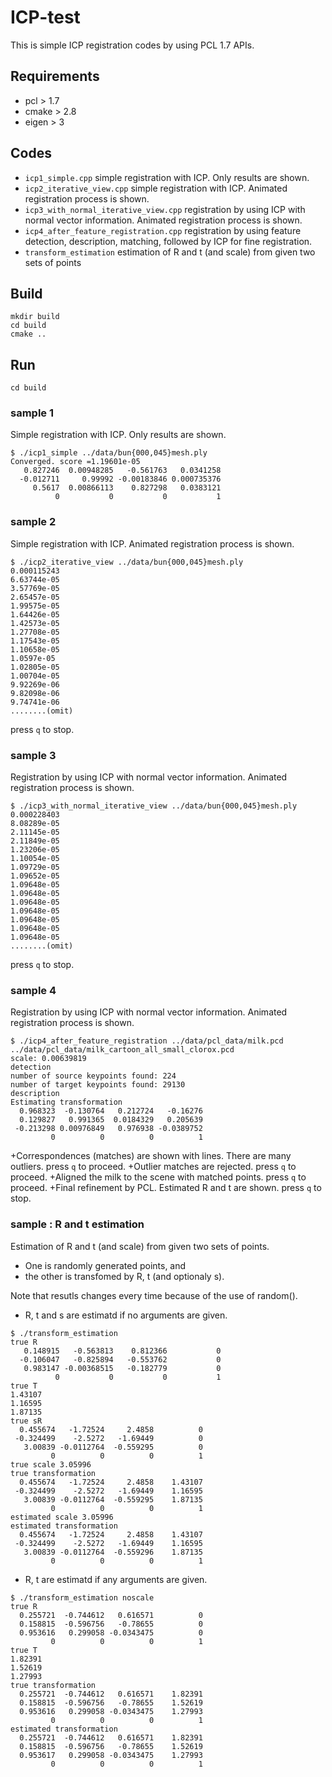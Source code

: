 ICP-test
========

This is simple ICP registration codes by using PCL 1.7 APIs.

Requirements
------------
- pcl > 1.7
- cmake > 2.8
- eigen > 3

Codes
-----
- `icp1_simple.cpp`
  simple registration with ICP. Only results are shown.
- `icp2_iterative_view.cpp`
  simple registration with ICP. Animated registration process is shown.
- `icp3_with_normal_iterative_view.cpp`
  registration by using ICP with normal vector information. Animated registration process is shown.
- `icp4_after_feature_registration.cpp`
  registration by using feature detection, description, matching, followed by ICP for fine registration.
- `transform_estimation`
  estimation of R and t (and scale) from given two sets of points

Build
-----

```
mkdir build
cd build
cmake ..
```

Run
----

```
cd build
```

### sample 1

Simple registration with ICP. Only results are shown.

```
$ ./icp1_simple ../data/bun{000,045}mesh.ply 
Converged. score =1.19601e-05
   0.827246  0.00948285   -0.561763   0.0341258
  -0.012711     0.99992 -0.00183846 0.000735376
     0.5617  0.00866113    0.827298   0.0383121
          0           0           0           1
```

### sample 2

Simple registration with ICP. Animated registration process is shown.

```
$ ./icp2_iterative_view ../data/bun{000,045}mesh.ply 
0.000115243
6.63744e-05
3.57769e-05
2.65457e-05
1.99575e-05
1.64426e-05
1.42573e-05
1.27708e-05
1.17543e-05
1.10658e-05
1.0597e-05
1.02805e-05
1.00704e-05
9.92269e-06
9.82098e-06
9.74741e-06
........(omit)
```
press `q` to stop.


### sample 3

Registration by using ICP with normal vector information. Animated registration process is shown.

```
$ ./icp3_with_normal_iterative_view ../data/bun{000,045}mesh.ply 
0.000228403
8.08289e-05
2.11145e-05
2.11849e-05
1.23206e-05
1.10054e-05
1.09729e-05
1.09652e-05
1.09648e-05
1.09648e-05
1.09648e-05
1.09648e-05
1.09648e-05
1.09648e-05
1.09648e-05
........(omit)
```
press `q` to stop.


### sample 4

Registration by using ICP with normal vector information. Animated registration process is shown.

```
$ ./icp4_after_feature_registration ../data/pcl_data/milk.pcd ../data/pcl_data/milk_cartoon_all_small_clorox.pcd 
scale: 0.00639819
detection
number of source keypoints found: 224
number of target keypoints found: 29130
description
Estimating transformation
  0.968323  -0.130764   0.212724   -0.16276
  0.129827   0.991365  0.0184329   0.205639
 -0.213298 0.00976849   0.976938 -0.0389752
         0          0          0          1
```

+Correspondences (matches) are shown with lines.
 There  are many outliers.
 press `q` to proceed.
+Outlier matches are rejected.
 press `q` to proceed.
+Aligned the milk to the scene with matched points.
 press `q` to proceed.
+Final refinement by PCL.
 Estimated R and t are shown.
 press `q` to stop.




### sample : R and t estimation

Estimation of R and t (and scale) from given two sets of points.
- One is randomly generated points, and 
- the other is transfomed by R, t (and optionaly s).

Note that resutls changes every time because of the use of random().


+ R, t and s are estimatd if no arguments are given.

```
$ ./transform_estimation 
true R
   0.148915   -0.563813    0.812366           0
  -0.106047   -0.825894   -0.553762           0
   0.983147 -0.00368515   -0.182779           0
          0           0           0           1
true T
1.43107
1.16595
1.87135
true sR
  0.455674   -1.72524     2.4858          0
 -0.324499    -2.5272   -1.69449          0
   3.00839 -0.0112764  -0.559295          0
         0          0          0          1
true scale 3.05996
true transformation
  0.455674   -1.72524     2.4858    1.43107
 -0.324499    -2.5272   -1.69449    1.16595
   3.00839 -0.0112764  -0.559295    1.87135
         0          0          0          1
estimated scale 3.05996
estimated transformation 
  0.455674   -1.72524     2.4858    1.43107
 -0.324499    -2.5272   -1.69449    1.16595
   3.00839 -0.0112764  -0.559296    1.87135
         0          0          0          1
```


+ R, t are estimatd if any arguments are given.

```
$ ./transform_estimation noscale
true R
  0.255721  -0.744612   0.616571          0
  0.158815  -0.596756   -0.78655          0
  0.953616   0.299058 -0.0343475          0
         0          0          0          1
true T
1.82391
1.52619
1.27993
true transformation
  0.255721  -0.744612   0.616571    1.82391
  0.158815  -0.596756   -0.78655    1.52619
  0.953616   0.299058 -0.0343475    1.27993
         0          0          0          1
estimated transformation 
  0.255721  -0.744612   0.616571    1.82391
  0.158815  -0.596756   -0.78655    1.52619
  0.953617   0.299058 -0.0343475    1.27993
         0          0          0          1
```